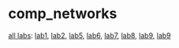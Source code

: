 # comp_networks

<a href="https://drive.google.com/drive/folders/1e0_yhp1j6XSFnCljZ9_zKhnnMvs4kRw9?usp=sharing" target="_blank">all labs</a>: 
<a href="https://docs.google.com/document/d/1-DV1jlU8EsxhedNKniv3kQiqnA9H8RsvxmCqpwLOxFM/edit?usp=sharing" target="_blank">lab1</a>, 
<a href="https://docs.google.com/document/d/1yX5u0jN1eBpXVCdor_Oo_NSmqg196aA3rO3sKu44Q8I/edit?usp=sharing" target="_blank">lab2</a>, 
<a href="https://docs.google.com/document/d/1I8-F0yMLqny25av-hQ1h-qJmgXIaQnSgVsE-JANd7VU/edit?usp=sharing" target="_blank">lab5</a>, 
<a href="https://docs.google.com/document/d/1O68PmiP2tjzQh-rlZn474RsOkutO6xo0A1gTNu5hd1s/edit?usp=sharing" target="_blank">lab6</a>, 
<a href="https://docs.google.com/document/d/1zV5P5GqvOHl7n_XIM_8_IWryCUYgtHW_wEyRXUYqX0w/edit?usp=sharing" target="_blank">lab7</a>,
<a href="https://docs.google.com/document/d/1bFwCSiRuCMuwkDmO3SVOggWR2GKoCt6BpnIuIpJpjAY/edit?usp=sharing" target="_blank">lab8</a>,
<a href="https://docs.google.com/document/d/1LpkzIAqqShBxDQ-QmvRoB6THrrKW2e35J6_hl3PKtLU/edit?usp=sharing" target="_blank">lab9</a>,
<a href="https://docs.google.com/document/d/1utt2LqXIXLm0bb5EVUwwEOwnsI4eqb2Y7ig5-oUEUAo/edit?usp=sharing" target="_blank">lab9</a>

